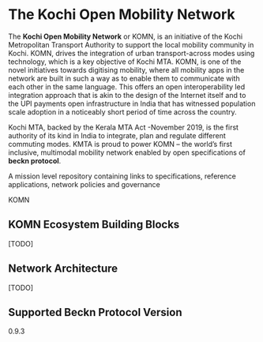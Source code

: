 # The Kochi Open Mobility Network

The **Kochi Open Mobility Network** or KOMN, is an initiative of the Kochi Metropolitan Transport Authority to support the local mobility community in Kochi. KOMN, drives the integration of urban transport-across modes using technology, which is a key objective of Kochi MTA. KOMN, is one of the novel initiatives towards digitising mobility, where all mobility apps in the network are built in such a way as to enable them to communicate with each other in the same language. This offers an open interoperability led integration approach that is akin to the design of the Internet itself and to the UPI payments open infrastructure in India that has witnessed population scale adoption in a noticeably short period of time across the country.

Kochi MTA, backed by the Kerala MTA Act -November 2019, is the first authority of its kind in India to integrate, plan and regulate different commuting modes. KMTA is proud to power KOMN – the world’s first inclusive, multimodal mobility network enabled by open specifications of **beckn protocol**.

A mission level repository containing links to specifications, reference applications, network policies and governance

KOMN

## KOMN Ecosystem Building Blocks

[TODO]

## Network Architecture

[TODO]

## Supported Beckn Protocol Version

0.9.3
